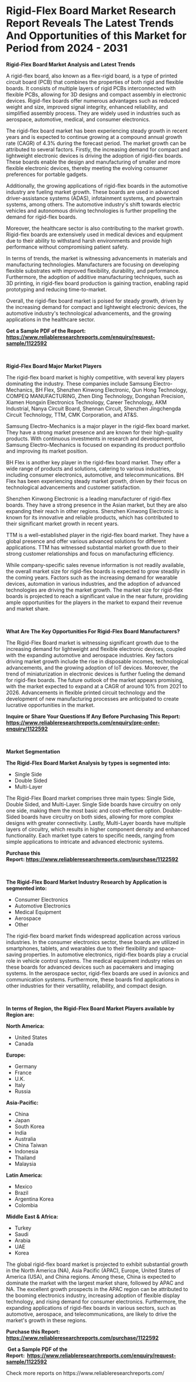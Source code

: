 <p><h1>Rigid-Flex Board Market Research Report Reveals The Latest Trends And Opportunities of this Market for Period from 2024 - 2031</h1></p><p><strong>Rigid-Flex Board Market Analysis and Latest Trends</strong></p>
<p><p>A rigid-flex board, also known as a flex-rigid board, is a type of printed circuit board (PCB) that combines the properties of both rigid and flexible boards. It consists of multiple layers of rigid PCBs interconnected with flexible PCBs, allowing for 3D designs and compact assembly in electronic devices. Rigid-flex boards offer numerous advantages such as reduced weight and size, improved signal integrity, enhanced reliability, and simplified assembly process. They are widely used in industries such as aerospace, automotive, medical, and consumer electronics.</p><p>The rigid-flex board market has been experiencing steady growth in recent years and is expected to continue growing at a compound annual growth rate (CAGR) of 4.3% during the forecast period. The market growth can be attributed to several factors. Firstly, the increasing demand for compact and lightweight electronic devices is driving the adoption of rigid-flex boards. These boards enable the design and manufacturing of smaller and more flexible electronic devices, thereby meeting the evolving consumer preferences for portable gadgets.</p><p>Additionally, the growing applications of rigid-flex boards in the automotive industry are fueling market growth. These boards are used in advanced driver-assistance systems (ADAS), infotainment systems, and powertrain systems, among others. The automotive industry's shift towards electric vehicles and autonomous driving technologies is further propelling the demand for rigid-flex boards.</p><p>Moreover, the healthcare sector is also contributing to the market growth. Rigid-flex boards are extensively used in medical devices and equipment due to their ability to withstand harsh environments and provide high performance without compromising patient safety.</p><p>In terms of trends, the market is witnessing advancements in materials and manufacturing technologies. Manufacturers are focusing on developing flexible substrates with improved flexibility, durability, and performance. Furthermore, the adoption of additive manufacturing techniques, such as 3D printing, in rigid-flex board production is gaining traction, enabling rapid prototyping and reducing time-to-market.</p><p>Overall, the rigid-flex board market is poised for steady growth, driven by the increasing demand for compact and lightweight electronic devices, the automotive industry's technological advancements, and the growing applications in the healthcare sector.</p></p>
<p><strong>Get a Sample PDF of the Report:&nbsp; <a href="https://www.reliableresearchreports.com/enquiry/request-sample/1122592">https://www.reliableresearchreports.com/enquiry/request-sample/1122592</a></strong></p>
<p>&nbsp;</p>
<p><strong>Rigid-Flex Board Major Market Players</strong></p>
<p><p>The rigid-flex board market is highly competitive, with several key players dominating the industry. These companies include Samsung Electro-Mechanics, BH Flex, Shenzhen Kinwong Electronic, Qun Hong Technology, COMPEQ MANUFACTURING, Zhen Ding Technology, Dongshan Precision, Xiamen Hongxin Electronics Technology, Career Technology, AKM Industrial, Nanya Circuit Board, Shennan Circuit, Shenzhen Jingchengda Circuit Technology, TTM, CMK Corporation, and AT&S.</p><p>Samsung Electro-Mechanics is a major player in the rigid-flex board market. They have a strong market presence and are known for their high-quality products. With continuous investments in research and development, Samsung Electro-Mechanics is focused on expanding its product portfolio and improving its market position.</p><p>BH Flex is another key player in the rigid-flex board market. They offer a wide range of products and solutions, catering to various industries, including consumer electronics, automotive, and telecommunications. BH Flex has been experiencing steady market growth, driven by their focus on technological advancements and customer satisfaction.</p><p>Shenzhen Kinwong Electronic is a leading manufacturer of rigid-flex boards. They have a strong presence in the Asian market, but they are also expanding their reach in other regions. Shenzhen Kinwong Electronic is known for its innovative and reliable products, which has contributed to their significant market growth in recent years.</p><p>TTM is a well-established player in the rigid-flex board market. They have a global presence and offer various advanced solutions for different applications. TTM has witnessed substantial market growth due to their strong customer relationships and focus on manufacturing efficiency.</p><p>While company-specific sales revenue information is not readily available, the overall market size for rigid-flex boards is expected to grow steadily in the coming years. Factors such as the increasing demand for wearable devices, automation in various industries, and the adoption of advanced technologies are driving the market growth. The market size for rigid-flex boards is projected to reach a significant value in the near future, providing ample opportunities for the players in the market to expand their revenue and market share.</p></p>
<p>&nbsp;</p>
<p><strong>What Are The Key Opportunities For Rigid-Flex Board Manufacturers?</strong></p>
<p><p>The Rigid-Flex Board market is witnessing significant growth due to the increasing demand for lightweight and flexible electronic devices, coupled with the expanding automotive and aerospace industries. Key factors driving market growth include the rise in disposable incomes, technological advancements, and the growing adoption of IoT devices. Moreover, the trend of miniaturization in electronic devices is further fueling the demand for rigid-flex boards. The future outlook of the market appears promising, with the market expected to expand at a CAGR of around 10% from 2021 to 2026. Advancements in flexible printed circuit technology and the development of new manufacturing processes are anticipated to create lucrative opportunities in the market.</p></p>
<p><strong>Inquire or Share Your Questions If Any Before Purchasing This Report: <a href="https://www.reliableresearchreports.com/enquiry/pre-order-enquiry/1122592">https://www.reliableresearchreports.com/enquiry/pre-order-enquiry/1122592</a></strong></p>
<p>&nbsp;</p>
<p><strong>Market Segmentation</strong></p>
<p><strong>The Rigid-Flex Board Market Analysis by types is segmented into:</strong></p>
<p><ul><li>Single Side</li><li>Double Sided</li><li>Multi-Layer</li></ul></p>
<p><p>The Rigid-Flex Board market comprises three main types: Single Side, Double Sided, and Multi-Layer. Single Side boards have circuitry on only one side, making them the most basic and cost-effective option. Double-Sided boards have circuitry on both sides, allowing for more complex designs with greater connectivity. Lastly, Multi-Layer boards have multiple layers of circuitry, which results in higher component density and enhanced functionality. Each market type caters to specific needs, ranging from simple applications to intricate and advanced electronic systems.</p></p>
<p><strong>Purchase this Report:&nbsp;<a href="https://www.reliableresearchreports.com/purchase/1122592">https://www.reliableresearchreports.com/purchase/1122592</a></strong></p>
<p>&nbsp;</p>
<p><strong>The Rigid-Flex Board Market Industry Research by Application is segmented into:</strong></p>
<p><ul><li>Consumer Electronics</li><li>Automotive Electronics</li><li>Medical Equipment</li><li>Aerospace</li><li>Other</li></ul></p>
<p><p>The rigid-flex board market finds widespread application across various industries. In the consumer electronics sector, these boards are utilized in smartphones, tablets, and wearables due to their flexibility and space-saving properties. In automotive electronics, rigid-flex boards play a crucial role in vehicle control systems. The medical equipment industry relies on these boards for advanced devices such as pacemakers and imaging systems. In the aerospace sector, rigid-flex boards are used in avionics and communication systems. Furthermore, these boards find applications in other industries for their versatility, reliability, and compact design.</p></p>
<p>&nbsp;</p>
<p><strong>In terms of Region, the Rigid-Flex Board Market Players available by Region are:</strong></p>
<p>
    <p> <strong> North America: </strong>
        <ul>
            <li>United States</li>
            <li>Canada</li>
        </ul>
        </p> 
    <p> <strong> Europe: </strong>
        <ul>
            <li>Germany</li>
            <li>France</li>
            <li>U.K.</li>
            <li>Italy</li>
            <li>Russia</li>
        </ul>
        </p> 
    <p> <strong> Asia-Pacific: </strong>
        <ul>
            <li>China</li>
            <li>Japan</li>
            <li>South Korea</li>
            <li>India</li>
            <li>Australia</li>
            <li>China Taiwan</li>
            <li>Indonesia</li>
            <li>Thailand</li>
            <li>Malaysia</li>
        </ul>
        </p> 
    <p> <strong> Latin America: </strong>
        <ul>
            <li>Mexico</li>
            <li>Brazil</li>
            <li>Argentina Korea</li>
            <li>Colombia</li>
        </ul>
        </p> 
    <p> <strong> Middle East & Africa: </strong>
        <ul>
            <li>Turkey</li>
            <li>Saudi</li>
            <li>Arabia</li>
            <li>UAE</li>
            <li>Korea</li>
        </ul>
    </p>
    </p>
<p><p>The global rigid-flex board market is projected to exhibit substantial growth in the North America (NA), Asia Pacific (APAC), Europe, United States of America (USA), and China regions. Among these, China is expected to dominate the market with the largest market share, followed by APAC and NA. The excellent growth prospects in the APAC region can be attributed to the booming electronics industry, increasing adoption of flexible display technology, and rising demand for consumer electronics. Furthermore, the expanding applications of rigid-flex boards in various sectors, such as automotive, aerospace, and telecommunications, are likely to drive the market's growth in these regions.</p></p>
<p><strong>Purchase this Report: <a href="https://www.reliableresearchreports.com/purchase/1122592">https://www.reliableresearchreports.com/purchase/1122592</a></strong></p>
<p>&nbsp;<strong>Get a Sample PDF of the Report:&nbsp;&nbsp;<a href="https://www.reliableresearchreports.com/enquiry/request-sample/1122592">https://www.reliableresearchreports.com/enquiry/request-sample/1122592</a></strong></p>
<p><strong></strong></p>
<p>Check more reports on https://www.reliableresearchreports.com/</p>